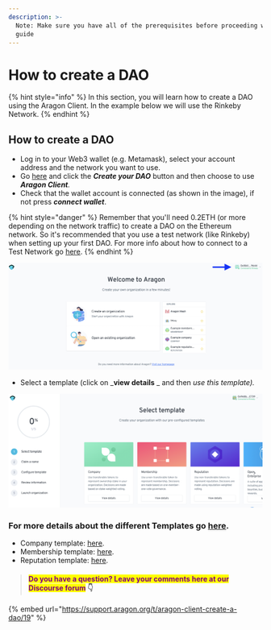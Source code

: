 ```yaml
---
description: >-
  Note: Make sure you have all of the prerequisites before proceeding with this
  guide
---
```


# How to create a DAO

{% hint style="info" %}
In this section, you will learn how to create a DAO using the Aragon Client. In the example below we will use the Rinkeby Network.
{% endhint %}

## How to create a DAO

* Log in to your Web3 wallet (e.g. Metamask), select your account address and the network you want to use.
* Go [here](https://aragon.org) and click the _**Create your DAO**_ button and then choose to use _**Aragon Client**._
* Check that the wallet account is connected (as shown in the image), if not press _**connect wallet**_.&#x20;

{% hint style="danger" %}
Remember that you'll need 0.2ETH (or more depending on the network traffic) to create a DAO on the Ethereum network. So it's recommended that you use a test network (like Rinkeby) when setting up your first DAO. For more info about how to connect to a Test Network go [here](../../set-up-metamask/getting-started-with-rinkeby-testnet.md).
{% endhint %}

![Check the wallet connection.](<../../../../.gitbook/assets/Schermata 2022-02-04 alle 18.42.46.png>)

* Select a template (click on _**view details** _ and then _use this template)._

![Select the template](<../../../../.gitbook/assets/Schermata 2022-02-04 alle 18.41.40.png>)

### For more details about the different Templates go [here](https://app.gitbook.com/o/3h8kxj8geKVXgyMnGbYT/s/zhQIP88M8McmSaEGSymT/\~/changes/vX8aOKfWp1bYBMHIkTj7/users/products/aragon-client/how-to-create-a-dao-using-aragon-client/templates).

* Company template: [here](use-company-template.md).
* Membership template: [here](use-membership-template.md).
* Reputation template: [here](page-1.md).



> #### <mark style="color:purple;">Do you have a question? Leave your comments here at our Discourse forum</mark> 👇

{% embed url="https://support.aragon.org/t/aragon-client-create-a-dao/19" %}
